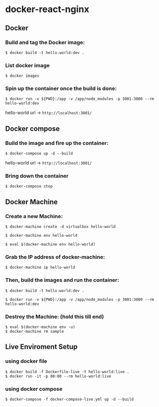 # docker-react-nginx

## Docker

### Build and tag the Docker image:

```shell script
$ docker build -t hello-world:dev .
```

### List docker image

```shell script
$ docker images
``` 

### Spin up the container once the build is done:

```shell script
$ docker run -v ${PWD}:/app -v /app/node_modules -p 3001:3000 --rm hello-world:dev
```

hello-world url -> `http://localhost:3001/`

## Docker compose 

### Build the image and fire up the container:

```shell script
$ docker-compose up -d --build
```

hello-world url -> `http://localhost:3001/`

### Bring down the container

```shell script
$ docker-compose stop
```

## Docker Machine

### Create a new Machine:
   
```shell script
$ docker-machine create -d virtualbox hello-world

$ docker-machine env hello-world

$ eval $(docker-machine env hello-world)
```

### Grab the IP address of docker-machine:

```shell script
$ docker-machine ip hello-world
```

### Then, build the images and run the container:

```shell script
$ docker build -t hello-world:dev .

$ docker run -v ${PWD}:/app -v /app/node_modules -p 3001:3000 --rm hello-world:dev
```

### Destroy the Machine: (hold this till end)

```shell script
$ eval $(docker-machine env -u)
$ docker-machine rm sample
```

## Live Enviroment Setup

### using docker file

```shell script
$ docker build -f Dockerfile-live -t hello-world:live .
$ docker run -it -p 80:80 --rm hello-world:live
```

### using docker compose

```shell script
$ docker-compose -f docker-compose-live.yml up -d --build
```
